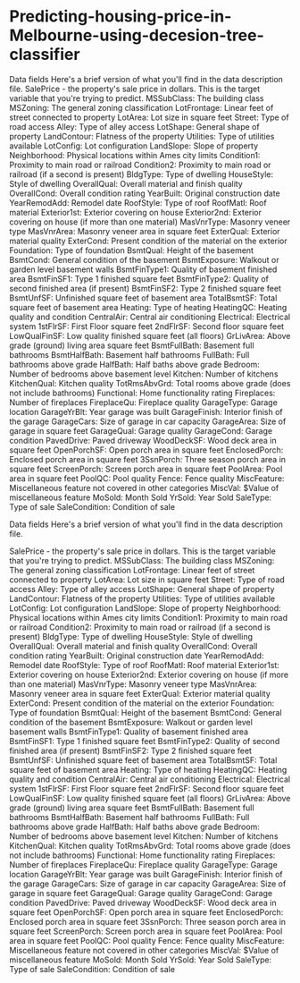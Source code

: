 # Predicting-housing-price-in-Melbourne-using-decesion-tree-classifier
Data fields Here's a brief version of what you'll find in the data description file.  SalePrice - the property's sale price in dollars. This is the target variable that you're trying to predict. MSSubClass: The building class MSZoning: The general zoning classification LotFrontage: Linear feet of street connected to property LotArea: Lot size in square feet Street: Type of road access Alley: Type of alley access LotShape: General shape of property LandContour: Flatness of the property Utilities: Type of utilities available LotConfig: Lot configuration LandSlope: Slope of property Neighborhood: Physical locations within Ames city limits Condition1: Proximity to main road or railroad Condition2: Proximity to main road or railroad (if a second is present) BldgType: Type of dwelling HouseStyle: Style of dwelling OverallQual: Overall material and finish quality OverallCond: Overall condition rating YearBuilt: Original construction date YearRemodAdd: Remodel date RoofStyle: Type of roof RoofMatl: Roof material Exterior1st: Exterior covering on house Exterior2nd: Exterior covering on house (if more than one material) MasVnrType: Masonry veneer type MasVnrArea: Masonry veneer area in square feet ExterQual: Exterior material quality ExterCond: Present condition of the material on the exterior Foundation: Type of foundation BsmtQual: Height of the basement BsmtCond: General condition of the basement BsmtExposure: Walkout or garden level basement walls BsmtFinType1: Quality of basement finished area BsmtFinSF1: Type 1 finished square feet BsmtFinType2: Quality of second finished area (if present) BsmtFinSF2: Type 2 finished square feet BsmtUnfSF: Unfinished square feet of basement area TotalBsmtSF: Total square feet of basement area Heating: Type of heating HeatingQC: Heating quality and condition CentralAir: Central air conditioning Electrical: Electrical system 1stFlrSF: First Floor square feet 2ndFlrSF: Second floor square feet LowQualFinSF: Low quality finished square feet (all floors) GrLivArea: Above grade (ground) living area square feet BsmtFullBath: Basement full bathrooms BsmtHalfBath: Basement half bathrooms FullBath: Full bathrooms above grade HalfBath: Half baths above grade Bedroom: Number of bedrooms above basement level Kitchen: Number of kitchens KitchenQual: Kitchen quality TotRmsAbvGrd: Total rooms above grade (does not include bathrooms) Functional: Home functionality rating Fireplaces: Number of fireplaces FireplaceQu: Fireplace quality GarageType: Garage location GarageYrBlt: Year garage was built GarageFinish: Interior finish of the garage GarageCars: Size of garage in car capacity GarageArea: Size of garage in square feet GarageQual: Garage quality GarageCond: Garage condition PavedDrive: Paved driveway WoodDeckSF: Wood deck area in square feet OpenPorchSF: Open porch area in square feet EnclosedPorch: Enclosed porch area in square feet 3SsnPorch: Three season porch area in square feet ScreenPorch: Screen porch area in square feet PoolArea: Pool area in square feet PoolQC: Pool quality Fence: Fence quality MiscFeature: Miscellaneous feature not covered in other categories MiscVal: $Value of miscellaneous feature MoSold: Month Sold YrSold: Year Sold SaleType: Type of sale SaleCondition: Condition of sale

Data fields
Here's a brief version of what you'll find in the data description file.

SalePrice - the property's sale price in dollars. This is the target variable that you're trying to predict.
MSSubClass: The building class
MSZoning: The general zoning classification
LotFrontage: Linear feet of street connected to property
LotArea: Lot size in square feet
Street: Type of road access
Alley: Type of alley access
LotShape: General shape of property
LandContour: Flatness of the property
Utilities: Type of utilities available
LotConfig: Lot configuration
LandSlope: Slope of property
Neighborhood: Physical locations within Ames city limits
Condition1: Proximity to main road or railroad
Condition2: Proximity to main road or railroad (if a second is present)
BldgType: Type of dwelling
HouseStyle: Style of dwelling
OverallQual: Overall material and finish quality
OverallCond: Overall condition rating
YearBuilt: Original construction date
YearRemodAdd: Remodel date
RoofStyle: Type of roof
RoofMatl: Roof material
Exterior1st: Exterior covering on house
Exterior2nd: Exterior covering on house (if more than one material)
MasVnrType: Masonry veneer type
MasVnrArea: Masonry veneer area in square feet
ExterQual: Exterior material quality
ExterCond: Present condition of the material on the exterior
Foundation: Type of foundation
BsmtQual: Height of the basement
BsmtCond: General condition of the basement
BsmtExposure: Walkout or garden level basement walls
BsmtFinType1: Quality of basement finished area
BsmtFinSF1: Type 1 finished square feet
BsmtFinType2: Quality of second finished area (if present)
BsmtFinSF2: Type 2 finished square feet
BsmtUnfSF: Unfinished square feet of basement area
TotalBsmtSF: Total square feet of basement area
Heating: Type of heating
HeatingQC: Heating quality and condition
CentralAir: Central air conditioning
Electrical: Electrical system
1stFlrSF: First Floor square feet
2ndFlrSF: Second floor square feet
LowQualFinSF: Low quality finished square feet (all floors)
GrLivArea: Above grade (ground) living area square feet
BsmtFullBath: Basement full bathrooms
BsmtHalfBath: Basement half bathrooms
FullBath: Full bathrooms above grade
HalfBath: Half baths above grade
Bedroom: Number of bedrooms above basement level
Kitchen: Number of kitchens
KitchenQual: Kitchen quality
TotRmsAbvGrd: Total rooms above grade (does not include bathrooms)
Functional: Home functionality rating
Fireplaces: Number of fireplaces
FireplaceQu: Fireplace quality
GarageType: Garage location
GarageYrBlt: Year garage was built
GarageFinish: Interior finish of the garage
GarageCars: Size of garage in car capacity
GarageArea: Size of garage in square feet
GarageQual: Garage quality
GarageCond: Garage condition
PavedDrive: Paved driveway
WoodDeckSF: Wood deck area in square feet
OpenPorchSF: Open porch area in square feet
EnclosedPorch: Enclosed porch area in square feet
3SsnPorch: Three season porch area in square feet
ScreenPorch: Screen porch area in square feet
PoolArea: Pool area in square feet
PoolQC: Pool quality
Fence: Fence quality
MiscFeature: Miscellaneous feature not covered in other categories
MiscVal: $Value of miscellaneous feature
MoSold: Month Sold
YrSold: Year Sold
SaleType: Type of sale
SaleCondition: Condition of sale

